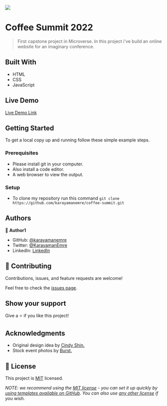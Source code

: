 ![](https://img.shields.io/badge/Microverse-blueviolet)

# Coffee Summit 2022

> First capstone project in Microverse. In this project i've build an online website for an imaginary conference. 

## Built With

- HTML
- CSS
- JavaScript

## Live Demo

[Live Demo Link](https://karayamanemre.github.io/coffee-summit/)

## Getting Started

To get a local copy up and running follow these simple example steps.

### Prerequisites

   - Please install git in your computer.
   - Also install a code editor.
   - A web browser to view the output.

### Setup

   - To clone my repository run this command `git clone https://github.com/karayamanemre/coffee-summit.git` 

## Authors

👤 **Author1**

- GitHub: [@karayamanemre](https://github.com/karayamanemre)
- Twitter: [@KarayamanEmre](https://twitter.com/KarayamanEmre)
- LinkedIn: [LinkedIn](https://www.linkedin.com/in/emre-karayaman-a7b45b243/)

## 🤝 Contributing

Contributions, issues, and feature requests are welcome!

Feel free to check the [issues page](../../issues/).

## Show your support

Give a ⭐️ if you like this project!

## Acknowledgments

- Original design idea by [Cindy Shin.](https://www.behance.net/adagio07)
- Stock event photos by [Burst.](https://stocksnap.io/author/burstshopify)

## 📝 License

This project is [MIT](./LICENSE) licensed.

_NOTE: we recommend using the [MIT license](https://choosealicense.com/licenses/mit/) - you can set it up quickly by [using templates available on GitHub](https://docs.github.com/en/communities/setting-up-your-project-for-healthy-contributions/adding-a-license-to-a-repository). You can also use [any other license](https://choosealicense.com/licenses/) if you wish._
